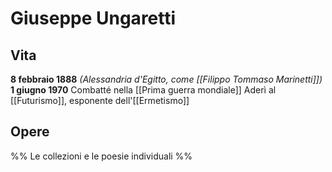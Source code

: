 # Giuseppe Ungaretti
## Vita
**8 febbraio 1888** *(Alessandria d'Egitto, come [[Filippo Tommaso Marinetti]])*
**1 giugno 1970**
Combatté nella [[Prima guerra mondiale]]
Aderì al [[Futurismo]], esponente dell'[[Ermetismo]]
## Opere
%% Le collezioni e le poesie individuali %%
